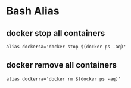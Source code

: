 # Bash Alias
## docker stop all containers
```
alias dockersa='docker stop $(docker ps -aq)'
```

## docker remove all containers

```
alias dockerra='docker rm $(docker ps -aq)'
```